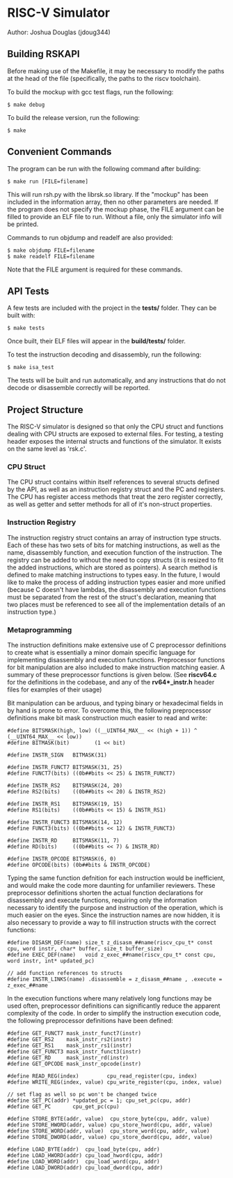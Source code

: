 # RISC-V Simulator
Author: Joshua Douglas (jdoug344)

## Building RSKAPI
Before making use of the Makefile, it may be necessary to modify the paths at the head of the file (specifically, the paths to the riscv toolchain).

To build the mockup with gcc test flags, run the following:
```
$ make debug
```

To build the release version, run the following:
```
$ make
```

## Convenient Commands
The program can be run with the following command after building:
```
$ make run [FILE=filename]
```
This will run rsh.py with the librsk.so library. If the "mockup" has been included in the information array, then no other parameters are needed. If the program does not specify the mockup phase, the FILE argument can be filled to provide an ELF file to run. Without a file, only the simulator info will be printed.

Commands to run objdump and readelf are also provided:
```
$ make objdump FILE=filename
$ make readelf FILE=filename
```
Note that the FILE argument is required for these commands.

## API Tests
A few tests are included with the project in the **tests/** folder. They can be built with:
```
$ make tests
```
Once built, their ELF files will appear in the **build/tests/** folder.

To test the instruction decoding and disassembly, run the following:
```
$ make isa_test
```
The tests will be built and run automatically, and any instructions that do not decode or disassemble correctly will be reported.

## Project Structure
The RISC-V simulator is designed so that only the CPU struct and functions dealing with CPU structs are exposed to external files. For testing, a testing header exposes the internal structs and functions of the simulator. It exists on the same level as 'rsk.c'. 

### CPU Struct
The CPU struct contains within itself references to several structs defined by the API, as well as an instruction registry struct and the PC and registers. The CPU has register access methods that treat the zero register correctly, as well as getter and setter methods for all of it's non-struct properties.

### Instruction Registry
The instruction registry struct contains an array of instruction type structs. Each of these has two sets of bits for matching instructions, as well as the name, disassembly function, and execution function of the instruction. The registry can be added to without the need to copy structs (it is resized to fit the added instructions, which are stored as pointers). A search method is defined to make matching instructions to types easy. In the future, I would like to make the process of adding instruction types easier and more unified (because C doesn't have lambdas, the disassembly and execution functions must be separated from the rest of the struct's declaration, meaning that two places must be referenced to see all of the implementation details of an instruction type.)

### Metaprogramming
The instruction definitions make extensive use of C preprocessor definitions to create what is essentially a minor domain specific language for implementing disassembly and execution functions. Preprocessor functions for bit manipulation are also included to make instruction matching easier. A summary of these preprocessor functions is given below. (See **riscv64.c** for the definitions in the codebase, and any of the **rv64\*_instr.h** header files for examples of their usage)

Bit manipulation can be arduous, and typing binary or hexadecimal fields in by hand is prone to error. To overcome this, the following preprocessor definitions make bit mask construction much easier to read and write:
```
#define BITSMASK(high, low) ((__UINT64_MAX__ << (high + 1)) ^ (__UINT64_MAX__ << low))
#define BITMASK(bit)        (1 << bit)

#define INSTR_SIGN   BITMASK(31)

#define INSTR_FUNCT7 BITSMASK(31, 25)
#define FUNCT7(bits) ((0b##bits << 25) & INSTR_FUNCT7)

#define INSTR_RS2    BITSMASK(24, 20)
#define RS2(bits)    ((0b##bits << 20) & INSTR_RS2)

#define INSTR_RS1    BITSMASK(19, 15)
#define RS1(bits)    ((0b##bits << 15) & INSTR_RS1)

#define INSTR_FUNCT3 BITSMASK(14, 12)
#define FUNCT3(bits) ((0b##bits << 12) & INSTR_FUNCT3)

#define INSTR_RD     BITSMASK(11, 7)
#define RD(bits)     ((0b##bits << 7) & INSTR_RD)

#define INSTR_OPCODE BITSMASK(6, 0)
#define OPCODE(bits) (0b##bits & INSTR_OPCODE)
```

Typing the same function defnition for each instruction would be inefficient, and would make the code more daunting for unfamilier reviewers. These preprocessor definitions shorten the actual function declarations for disassembly and execute functions, requiring only the information necessary to identify the purpose and instruction of the operation, which is much easier on the eyes. Since the instruction names are now hidden, it is also necessary to provide a way to fill instruction structs with the correct functions:
```
#define DISASM_DEF(name) size_t z_disasm_##name(riscv_cpu_t* const cpu, word instr, char* buffer, size_t buffer_size)
#define EXEC_DEF(name)   void z_exec_##name(riscv_cpu_t* const cpu, word instr, int* updated_pc)

// add function references to structs
#define INSTR_LINKS(name) .disassemble = z_disasm_##name , .execute = z_exec_##name
```

In the execution functions where many relatively long functions may be used often, preprocessor definitions can significantly reduce the apparent complexity of the code. In order to simplify the instruction execution code, the following preprocessor definitions have been defined:
```
#define GET_FUNCT7 mask_instr_funct7(instr)
#define GET_RS2    mask_instr_rs2(instr)
#define GET_RS1    mask_instr_rs1(instr)
#define GET_FUNCT3 mask_instr_funct3(instr)
#define GET_RD     mask_instr_rd(instr)
#define GET_OPCODE mask_instr_opcode(instr)

#define READ_REG(index)         cpu_read_register(cpu, index)
#define WRITE_REG(index, value) cpu_write_register(cpu, index, value)

// set flag as well so pc won't be changed twice
#define SET_PC(addr) *updated_pc = 1; cpu_set_pc(cpu, addr)
#define GET_PC       cpu_get_pc(cpu)

#define STORE_BYTE(addr, value)  cpu_store_byte(cpu, addr, value)
#define STORE_HWORD(addr, value) cpu_store_hword(cpu, addr, value)
#define STORE_WORD(addr, value)  cpu_store_word(cpu, addr, value)
#define STORE_DWORD(addr, value) cpu_store_dword(cpu, addr, value)

#define LOAD_BYTE(addr)  cpu_load_byte(cpu, addr)
#define LOAD_HWORD(addr) cpu_load_hword(cpu, addr)
#define LOAD_WORD(addr)  cpu_load_word(cpu, addr)
#define LOAD_DWORD(addr) cpu_load_dword(cpu, addr)
```

